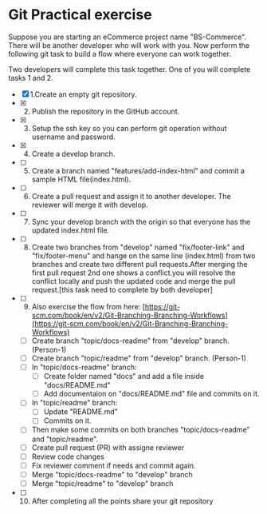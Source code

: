 # Git Practical exercise

Suppose you are starting an eCommerce project name "BS-Commerce". There will be another developer who will work with you. Now perform the following git task to build a flow where everyone can work together.

Two developers will complete this task together. One of you will complete tasks 1 and 2.

- [x] 1.Create an empty git repository.
- [x] 2. Publish the repository in the GitHub account.
- [x] 3. Setup the ssh key so you can perform git operation without username and password.
- [x] 4. Create a develop branch.
- [ ] 5. Create a branch named "features/add-index-html" and commit a sample HTML file(index.html).
- [ ] 6. Create a pull request and assign it to another developer. The reviewer will merge it with develop.
- [ ] 7. Sync your develop branch with the origin so that everyone has the updated index.html file.
- [ ] 8. Create two branches from "develop" named "fix/footer-link" and "fix/footer-menu" and hange on the same line (index.html) from two branches and create two different pull requests.After merging the first pull request 2nd one shows a conflict.you will resolve the conflict locally and push the updated code and merge the pull request.[this task need to complete by both developer]
- [ ] 9. Also exercise the flow from here: [https://git-scm.com/book/en/v2/Git-Branching-Branching-Workflows](https://git-scm.com/book/en/v2/Git-Branching-Branching-Workflows)
    - [ ] Create branch "topic/docs-readme" from "develop" branch. (Person-1)
    - [ ] Create branch "topic/readme" from "develop" branch. (Person-1)
    - [ ] In "topic/docs-readme" branch:
        - [ ] Create folder named "docs" and add a file inside "docs/README.md"
        - [ ] Add documentaion on "docs/README.md" file and commits on it.
    - [ ] In "topic/readme" branch:
        - [ ] Update "README.md"
        - [ ] Commits on it.
    - [ ] Then make some commits on both branches "topic/docs-readme" and "topic/readme".
    - [ ] Create pull request (PR) with assigne reviewer
    - [ ] Review code changes
    - [ ] Fix reviewer comment if needs and commit again.
    - [ ] Merge "topic/docs-readme" to "develop" branch
    - [ ] Merge "topic/readme" to "develop" branch
- [ ] 10. After completing all the points share your git repository